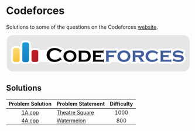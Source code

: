 # Codeforces

Solutions to some of the questions on the Codeforces [website](http://codeforces.com/ "Codeforces").

<p align="center"><img src="../assets/codeforces.png"></p>

## Solutions

| Problem Solution	| Problem Statement 														| Difficulty	|
|:-----------------:|---------------------------------------------------------------------------|:-------------:|
| [1A.cpp]			| [Theatre Square](https://codeforces.com/problemset/problem/1/A)			| 1000			|
| [4A.cpp]			| [Watermelon](https://codeforces.com/problemset/problem/4/A)				| 800			|

[//]: # (Solutions)

[1A.cpp]: Solutions/1A.cpp
[4A.cpp]: Solutions/4A.cpp

[//]: # (EOF)